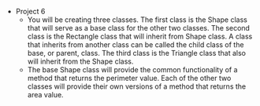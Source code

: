 - Project 6
    - You will be creating three classes. The first class is the Shape class that will serve as a base class for the other two classes. The second class is the Rectangle class that will inherit from Shape class. A class that inherits from another class can be called the child class of the base, or parent, class. The third class is the Triangle class that also will inherit from the Shape class.
    - The base Shape class will provide the common functionality of a method that returns the perimeter value. Each of the other two classes will provide their own versions of a method that returns the area value. 
